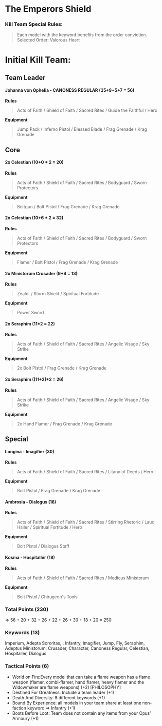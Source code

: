 
# The Emperors Shield

### Kill Team Special Rules:
**<Order>**
> Each model with the <Order> keyword benefits from the order conviction.
 Selected Order: Valorous Heart

# Initial Kill Team:
## Team Leader

#### Johanna von Ophelia - CANONESS REGULAR (35+9+5+7 = 56) 

**Rules**
> Acts of Faith / Shield of Faith / Sacred Rites / Guide the Faithful / Hero

**Equipment**
> Jump Pack / Inferno Pistol / Blessed Blade / Frag Grenade / Krag Grenade

## Core

#### 2x Celestian (10+0 * 2 = 20)

**Rules**
> Acts of Faith / Shield of Faith / Sacred Rites / Bodyguard / Sworn Protectors

**Equipment**
> Boltgun / Bolt Pistol / Frag Grenade / Krag Grenade

#### 2x Celestian (10+6 * 2 = 32)

**Rules**
> Acts of Faith / Shield of Faith / Sacred Rites / Bodyguard / Sworn Protectors

**Equipment**
> Flamer / Bolt Pistol / Frag Grenade / Krag Grenade

#### 2x Ministorum Crusader (9+4 = 13)

**Rules**
> Zealot / Storm Shield / Spiritual Fortitude

**Equipment**
> Power Sword

#### 2x Seraphim (11*2 = 22)

**Rules**
> Acts of Faith / Shield of Faith / Sacred Rites / Angelic Visage / Sky Strike

**Equipment**
> 2x Bolt Pistol / Frag Grenade / Krag Grenade

#### 2x Seraphim ([11+2]*2 = 26)

**Rules**
> Acts of Faith / Shield of Faith / Sacred Rites / Angelic Visage / Sky Strike

**Equipment**
> 2x Hand Flamer / Frag Grenade / Krag Grenade

## Special
#### Longina - Imagifier (30)

**Rules**
> Acts of Faith / Shield of Faith / Sacred Rites / Litany of Deeds /  Hero
 
**Equipment**
> Bolt Pistol / Frag Grenade / Krag Grenade 

#### Ambrosia - Dialogus (18)

**Rules**
> Acts of Faith / Shield of Faith / Sacred Rites / Stirring Rhetoric / Laud Hailer / Spiritual Fortitude /  Hero
 
**Equipment**
> Bolt Pistol / Dialogus Staff

#### Kosma - Hospitaller (18)

**Rules**
> Acts of Faith / Shield of Faith / Sacred Rites / Medicus Ministorum
 
**Equipment**
> Bolt Pistol / Chirugeon's Tools

### Total Points (230)
=> 56 + 20 + 32 + 26 + 22 + 26 + 30 + 18 + 20 = 250

### Keywords (13)
Imperium, Adepta Sororitas, <Order>, Infantry, Imagifier, Jump, Fly, Seraphim, Adeptus Ministorum, Crusader, Character, Canoness Regular, Celestian, Hospitaller, Dialogus

### Tactical Points (6)
+ World on Fire:Every model that can take a flame weapon has a flame weapon (flamer, combi-flamer, hand flamer, heavy flamer and the Widowmaker are flame weapons) (+2) [PHILOSOPHY]
+ Destined For Greatness: Include a team leader (+1)
+ Death And Diversity: 8 different keywords (+1)
+ Bound By Experience: all models in your team share at least one non-faction keyword => Infantry (+1)
+ Boots Before Loot:  Team does not contain any items from your Opus’ Armoury (+1)

